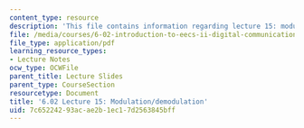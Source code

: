 ```yaml
---
content_type: resource
description: 'This file contains information regarding lecture 15: modulation/demodulation.'
file: /media/courses/6-02-introduction-to-eecs-ii-digital-communication-systems-fall-2012/7c65224293acae2b1ec17d2563845bff_MIT6_02F12_lec15.pdf
file_type: application/pdf
learning_resource_types:
- Lecture Notes
ocw_type: OCWFile
parent_title: Lecture Slides
parent_type: CourseSection
resourcetype: Document
title: '6.02 Lecture 15: Modulation/demodulation'
uid: 7c652242-93ac-ae2b-1ec1-7d2563845bff
---
```

